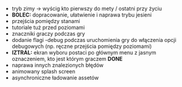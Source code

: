 - tryb zimy -> wyścig kto pierwszy do mety / ostatni przy życiu
- **BOLEC:** dopracowanie, ułatwienie i naprawa trybu jesieni
- przejścia pomiędzy stanami
- tutoriale tuż przed poziomami
- znaczniki graczy podczas gry
- dodanie flagi -debug podczas uruchomienia gry do włączenia opcji debugowych (np. ręczne przejścia pomiędzy poziomami)
- **IZTRAL:** ekran wyboru postaci po głównym menu z jasnym oznaczeniem, kto jest którym graczem **DONE**
- naprawa innych znalezionych błędów
- animowany splash screen
- asynchroniczne ładowanie assetów
